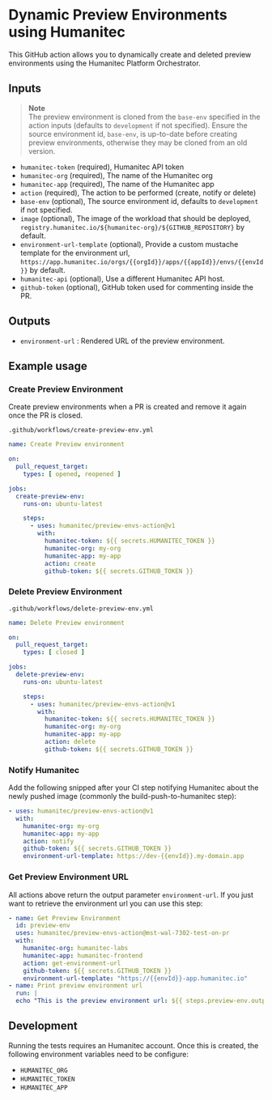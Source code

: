 # Dynamic Preview Environments using Humanitec

This GitHub action allows you to dynamically create and deleted preview environments using the Humanitec Platform Orchestrator.

## Inputs

> **Note**  
> The preview environment is cloned from the `base-env` specified in the action inputs (defaults to `development` if not specified). 
> Ensure the source environment id, `base-env`, is up-to-date before creating preview environments, otherwise they may be cloned from an old version.


* `humanitec-token` (required), Humanitec API token
* `humanitec-org` (required), The name of the Humanitec org
* `humanitec-app` (required), The name of the Humanitec app
* `action`  (required), The action to be performed (create, notify or delete)
* `base-env` (optional), The source environment id, defaults to `development` if not specified.
* `image` (optional), The image of the workload that should be deployed, `registry.humanitec.io/${humanitec-org}/${GITHUB_REPOSITORY}` by default.
* `environment-url-template` (optional), Provide a custom mustache template for the environment url, `https://app.humanitec.io/orgs/{{orgId}}/apps/{{appId}}/envs/{{envId}}` by default.
* `humanitec-api` (optional), Use a different Humanitec API host.
* `github-token` (optional), GitHub token used for commenting inside the PR.

## Outputs

* `environment-url` : Rendered URL of the preview environment.

## Example usage

### Create Preview Environment

Create preview environments when a PR is created and remove it again once the PR is closed.

`.github/workflows/create-preview-env.yml`

```yaml
name: Create Preview environment

on:
  pull_request_target:
    types: [ opened, reopened ]

jobs:
  create-preview-env:
    runs-on: ubuntu-latest

    steps:
      - uses: humanitec/preview-envs-action@v1
        with:
          humanitec-token: ${{ secrets.HUMANITEC_TOKEN }}
          humanitec-org: my-org
          humanitec-app: my-app
          action: create
          github-token: ${{ secrets.GITHUB_TOKEN }}
```

### Delete Preview Environment

`.github/workflows/delete-preview-env.yml`

```yaml
name: Delete Preview environment

on:
  pull_request_target:
    types: [ closed ]

jobs:
  delete-preview-env:
    runs-on: ubuntu-latest

    steps:
      - uses: humanitec/preview-envs-action@v1
        with:
          humanitec-token: ${{ secrets.HUMANITEC_TOKEN }}
          humanitec-org: my-org
          humanitec-app: my-app
          action: delete
          github-token: ${{ secrets.GITHUB_TOKEN }}
```
### Notify Humanitec

Add the following snipped after your CI step notifying Humanitec about the newly pushed image (commonly the build-push-to-humanitec step):

```yaml
- uses: humanitec/preview-envs-action@v1
  with:
    humanitec-org: my-org
    humanitec-app: my-app
    action: notify
    github-token: ${{ secrets.GITHUB_TOKEN }}
    environment-url-template: https://dev-{{envId}}.my-domain.app
```

### Get Preview Environment URL

All actions above return the output parameter `environment-url`. If you just want to retrieve the environment url you can use this step:

```yaml
- name: Get Preview Environment
  id: preview-env
  uses: humanitec/preview-envs-action@mst-wal-7302-test-on-pr
  with:
    humanitec-org: humanitec-labs
    humanitec-app: humanitec-frontend
    action: get-environment-url
    github-token: ${{ secrets.GITHUB_TOKEN }}
    environment-url-template: "https://{{envId}}-app.humanitec.io"
- name: Print preview environment url
  run: |
  echo "This is the preview environment url: ${{ steps.preview-env.outputs.environment-url }}"
```

## Development

Running the tests requires an Humanitec account. Once this is created, the following environment variables need to be configure:

* `HUMANITEC_ORG`
* `HUMANITEC_TOKEN`
* `HUMANITEC_APP`
